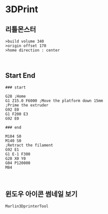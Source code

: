 3DPrint
===========

리틀몬스터
-------------
```
>build volume 340
>origin offset 170
>home direction : center
```
<br>

Start End
----------
```
### start

G28 ;Home
G1 Z15.0 F6000 ;Move the platform down 15mm
;Prime the extruder
G92 E0
G1 F200 E3
G92 E0

### end

M104 S0
M140 S0
;Retract the filament
G92 E1
G1 E-1 F300
G28 X0 Y0
G04 P120000
M84
```
<br>

윈도우 아이콘 썸네일 보기
-------------------------
`Marlin3DprinterTool `




